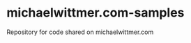 michaelwittmer.com-samples
==========================

Repository for code shared on michaelwittmer.com
